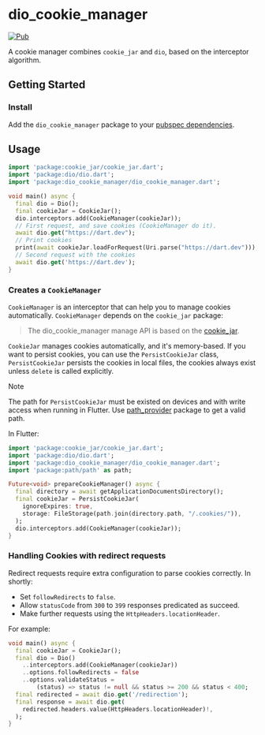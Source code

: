 # dio_cookie_manager

[![Pub](https://img.shields.io/pub/v/dio_cookie_manager.svg)](https://pub.dev/packages/dio_cookie_manager)

A cookie manager combines `cookie_jar` and `dio`, based on the interceptor algorithm.

## Getting Started

### Install

Add the `dio_cookie_manager` package to your
[pubspec dependencies](https://pub.dev/packages/dio_cookie_manager/install).

## Usage

```dart
import 'package:cookie_jar/cookie_jar.dart';
import 'package:dio/dio.dart';
import 'package:dio_cookie_manager/dio_cookie_manager.dart';

void main() async {
  final dio = Dio();
  final cookieJar = CookieJar();
  dio.interceptors.add(CookieManager(cookieJar));
  // First request, and save cookies (CookieManager do it).
  await dio.get("https://dart.dev");
  // Print cookies
  print(await cookieJar.loadForRequest(Uri.parse("https://dart.dev")));
  // Second request with the cookies
  await dio.get('https://dart.dev');
}
```

### Creates a `CookieManager`

`CookieManager` is an interceptor that can help you to manage cookies automatically.
`CookieManager` depends on the `cookie_jar` package:

> The dio_cookie_manager manage API is based on the
> [cookie_jar](https://github.com/flutterchina/cookie_jar).

`CookieJar` manages cookies automatically, and it's memory-based.
If you want to persist cookies, you can use the `PersistCookieJar` class,
`PersistCookieJar` persists the cookies in local files,
the cookies always exist unless `delete` is called explicitly.

> [!NOTE]
> The path for `PersistCookieJar` must be existed on devices and with write access when running in Flutter.
> Use [path_provider](https://pub.dev/packages/path_provider) package to get a valid path.

In Flutter:
```dart
import 'package:cookie_jar/cookie_jar.dart';
import 'package:dio/dio.dart';
import 'package:dio_cookie_manager/dio_cookie_manager.dart';
import 'package:path/path' as path;

Future<void> prepareCookieManager() async {
  final directory = await getApplicationDocumentsDirectory();
  final cookieJar = PersistCookieJar(
    ignoreExpires: true,
    storage: FileStorage(path.join(directory.path, "/.cookies/")),
  );
  dio.interceptors.add(CookieManager(cookieJar));
}
```

### Handling Cookies with redirect requests

Redirect requests require extra configuration to parse cookies correctly.
In shortly:
- Set `followRedirects` to `false`.
- Allow `statusCode` from `300` to `399` responses predicated as succeed.
- Make further requests using the `HttpHeaders.locationHeader`.

For example:
```dart
void main() async {
  final cookieJar = CookieJar();
  final dio = Dio()
    ..interceptors.add(CookieManager(cookieJar))
    ..options.followRedirects = false
    ..options.validateStatus =
        (status) => status != null && status >= 200 && status < 400;
  final redirected = await dio.get('/redirection');
  final response = await dio.get(
    redirected.headers.value(HttpHeaders.locationHeader)!,
  );
}
```
